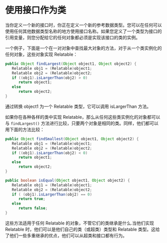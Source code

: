 # 使用接口作为类
当你定义一个新的接口时，你正在定义一个新的参考数据类型。您可以在任何可以使用任何其他数据类型名称的地方使用接口名称。如果您定义了一个类型为接口的引用变量，则您分配给它的任何对象都必须是实现该接口的类的实例。

一个例子，下面是一个在一对对象中查找最大对象的方法，对于从一个类实例化的任何对象，这些对象实现 Relatable：

```java
public Object findLargest(Object object1, Object object2) {
   Relatable obj1 = (Relatable)object1;
   Relatable obj2 = (Relatable)object2;
   if ((obj1).isLargerThan(obj2) > 0)
      return object1;
   else
      return object2;
}
```

通过转换 object1 为一个 Relatable 类型，它可以调用 isLargerThan 方法。

如果你在各种各样的类中实现 Relatable，那么从任何这些类实例化的对象都可以与 `findLargest()` 方法进行比较，只要两个对象是相同的类。同样，他们都可以用下面的方法比较：

```java
public Object findSmallest(Object object1, Object object2) {
   Relatable obj1 = (Relatable)object1;
   Relatable obj2 = (Relatable)object2;
   if ((obj1).isLargerThan(obj2) < 0)
      return object1;
   else
      return object2;
}

public boolean isEqual(Object object1, Object object2) {
   Relatable obj1 = (Relatable)object1;
   Relatable obj2 = (Relatable)object2;
   if ( (obj1).isLargerThan(obj2) == 0)
      return true;
   else
      return false;
}
```
这些方法适用于任何 Relatable 的对象，不管它们的类继承是什么.当他们实现 Relatable 时，他们可以是他们自己的类（或超类）类型和 Relatable 类型。这给了他们一些多重继承的优点，他们可以从超类和接口都有行为。
